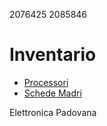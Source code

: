 2076425
2085846

# Inventario

- [Processori](./processori.md)
- [Schede Madri](./schede_madri.md)

Elettronica Padovana
